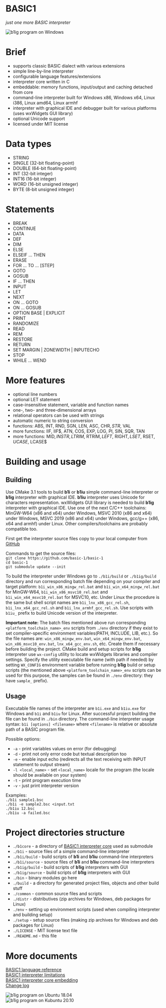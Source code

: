 # BASIC1  
  
*just one more BASIC interpreter*  
  
![b1ig program on Windows](https://github.com/basic-1/basic-1/blob/master/common/docs/images/b1win.png "b1ig program on Windows")  
  
# Brief  
  
- supports classic BASIC dialect with various extensions  
- simple line-by-line interpreter  
- configurable language features/extensions  
- interpreter core written in C  
- embeddable: memory functions, input/output and caching detached from core  
- command-line interpreter built for Windows x86, Windows x64, Linux i386, Linux amd64, Linux armhf  
- interpreter with graphical IDE and debugger built for various platforms (uses wxWidgets GUI library)  
- optional Unicode support  
- licensed under MIT license  
  
# Data types  
  
- STRING  
- SINGLE (32-bit floating-point)  
- DOUBLE (64-bit floating-point)  
- INT (32-bit integer)  
- INT16 (16-bit integer)  
- WORD (16-bit unsigned integer)  
- BYTE (8-bit unsigned integer)  
  
# Statements  
  
- BREAK  
- CONTINUE  
- DATA  
- DEF  
- DIM  
- ELSE  
- ELSEIF ... THEN  
- ERASE  
- FOR ... TO ... \[STEP\]  
- GOTO  
- GOSUB  
- IF ... THEN  
- INPUT  
- LET  
- NEXT  
- ON ... GOTO  
- ON ... GOSUB  
- OPTION BASE | EXPLICIT  
- PRINT  
- RANDOMIZE  
- READ  
- REM  
- RESTORE  
- RETURN  
- SET MARGIN | ZONEWIDTH | INPUTECHO  
- STOP  
- WHILE ... WEND  
  
# More features  
  
- optional line numbers  
- optional LET statement  
- case-insensitive statement, variable and function names  
- one-, two- and three-dimensional arrays  
- relational operators can be used with strings  
- automatic numeric to string conversion  
- functions: ABS, INT, RND, SGN, LEN, ASC, CHR$, STR$, VAL  
- more functions: IIF, IIF$, ATN, COS, EXP, LOG, PI, SIN, SQR, TAN  
- more functions: MID$, INSTR, LTRIM$, RTRIM$, LEFT$, RIGHT$, LSET$, RSET$, UCASE$, LCASE$  
  
# Building and usage  
  
## Building  
  
Use CMake 3.1 tools to build **b1i** or **b1iu** simple command-line interpreter or **b1ig** interpreter with graphical IDE. **b1iu** interpreter uses Unicode for characters representation. wxWidgets GUI library is needed to build **b1ig** interpreter with graphical IDE. Use one of the next C/C++ toolchains: MinGW-W64 (x86 and x64) under Windows, MSVC 2010 (x86 and x64) under Windows, MSVC 2019 (x86 and x64) under Windows, gcc/g++ (x86, x64 and armhf) under Linux. Other compilers/toolchains are probably compatible too.  
  
First get the interpreter source files copy to your local computer from [GitHub](https://github.com/basic-1/basic-1)  
  
Commands to get the source files:  
`git clone https://github.com/basic-1/basic-1`  
`cd basic-1`  
`git submodule update --init`  
  
To build the interpreter under Windows go to `./b1i/build` or `./b1ig/build` directory and run corresponding batch file depending on your compiler and target platform: `b1i_win_x86_mingw_rel.bat` and `b1i_win_x64_mingw_rel.bat` for MinGW-W64, `b1i_win_x86_msvc10_rel.bat` and `b1i_win_x64_msvc10_rel.bat` for MSVC10, etc. Under Linux the procedure is the same but shell script names are `b1i_lnx_x86_gcc_rel.sh`, `b1i_lnx_x64_gcc_rel.sh` and `b1i_lnx_armhf_gcc_rel.sh`. Use scripts with `b1iu_` prefix to build Unicode version of the interpreter.  
  
**Important note:** The batch files mentioned above run corresponding `<platform_toolchain_name>_env` scripts from `./env` directory if they exist to set compiler-specific environment variables(PATH, INCLUDE, LIB, etc.). So the file names are: `win_x86_mingw_env.bat`, `win_x64_mingw_env.bat`, `win_x86_msvc10_env.bat`, `lnx_x64_gcc_env.sh`, etc. Create them if necessary before building the project. CMake build and setup scripts for **b1ig** interpreter use `wx-config` utility to locate wxWidgets libraries and compiler settings. Specify the utility executable file name (with path if needed) by setting `WX_CONFIG` environment variable before running **b1ig** build or setup scripts (the mentioned above `<platform_toolchain_name>_env` scripts can be used for this purpose, the samples can be found in `./env` directory: they have `sample_` prefix).  
  
## Usage  
  
Executable file names of the interpreter are `b1i.exe` and `b1iu.exe` for Windows and `b1i` and `b1iu` for Linux. After successful project building the file can be found in `./bin` directory. The command-line interpreter usage syntax: `b1i [options] <filename>` where `<filename>` is relative or absolute path of a BASIC program file.  
  
Possible options:  
- `-a` - print variables values on error (for debugging)  
- `-d` - print not only error code but textual description too  
- `-e` - enable input echo (redirects all the text receiving with INPUT statement to output stream)  
- `-l <local_name>` - set `<local_name>` locale for the program (the locale should be available on your system)  
- `-t` - print program execution time  
- `-v` - just print interpreter version  
  
Examples:  
`./b1i sample1.bsc`  
`./b1i -e sample2.bsc <input.txt`  
`./b1iu 12.bsc`  
`./b1iu -a failed.bsc`  
  
# Project directories structure  
  
- `./b1core` - a directory of [BASIC1 interpreter core](https://github.com/basic-1/b1core) used as submodule  
- `./b1i` - source files of a simple command-line interpreter  
- `./b1i/build` - build scripts of **b1i** and **b1iu** command-line interpreters  
- `./b1i/source` - source files of **b1i** and **b1iu** command-line interpreters  
- `./b1ig/build` - build scripts of **b1ig** interpreters with GUI  
- `./b1ig/source` - build scripts of **b1ig** interpreters with GUI  
- `./bin` - binary modules go here  
- `./build` - a directory for generated project files, objects and other build stuff  
- `./common` - common source files and scripts  
- `./distr` - distributives (zip archives for Windows, deb packages for Linux)  
- `./env` - setting up environment scripts (used when compiling interpreter and building setup)  
- `./setup` - setup source files (making zip archives for Windows and deb packages for Linux)  
- `./LICENSE` - MIT license text file  
- `./README.md` - this file  
  
# More documents  
  
[BASIC1 language reference](https://github.com/basic-1/b1core/blob/master/docs/reference.md)  
[BASIC1 interpreter limitations](https://github.com/basic-1/b1core/blob/master/docs/limits.md)  
[BASIC1 interpreter core embedding](https://github.com/basic-1/b1core/blob/master/docs/embedding.md)  
[Change log](https://github.com/basic-1/basic-1/blob/master/common/docs/changelog)  
  
![b1ig program on Ubuntu 18.04](https://github.com/basic-1/basic-1/blob/master/common/docs/images/b1ub1804.png "b1ig program on Ubuntu 18.04")  
![b1ig program on Kubuntu 20.10](https://github.com/basic-1/basic-1/blob/master/common/docs/images/b1kub2010.png "b1ig program on Kubuntu 20.10")  
  